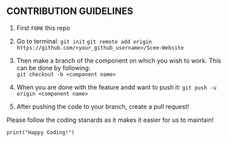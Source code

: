 ## CONTRIBUTION GUIDELINES

1. First `FORK` this repo

2. Go to terminal: `git init`
  `git remote add origin https://github.com/<your_github_username>/Scee-Website`

3. Then make a branch of the component on which you wish to work. This can be done by following:<br />
  `git checkout -b <component name>`
  
4. When you are done with the feature andd want to push it: `git push -u origin <component name>`

5. After pushing the code to your branch, create a pull request! 

Please follow the coding stanards as it makes it easier for us to maintain! 


```print("Happy Coding!")```
